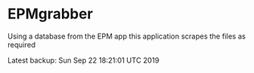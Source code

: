 # EPMgrabber
Using a database from the EPM app this application scrapes the files as required


Latest backup: Sun Sep 22 18:21:01 UTC 2019
